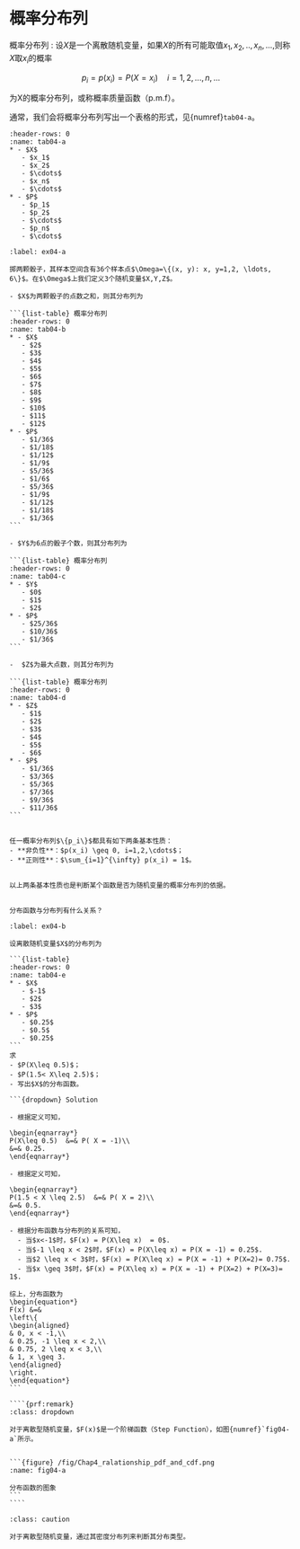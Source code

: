 # 概率分布列

概率分布列
: 设$X$是一个离散随机变量，如果$X$的所有可能取值$x_1,x_2,..,x_n,...,$则称$X$取$x_i$的概率

$$
p_i = p(x_i)=P(X = x_i) \quad i=1,2,...,n,...
$$

为X的概率分布列，或称概率质量函数（p.m.f）。

通常，我们会将概率分布列写出一个表格的形式，见{numref}`tab04-a`。

```{list-table} 概率分布列 
:header-rows: 0
:name: tab04-a
* - $X$
   - $x_1$
   - $x_2$
   - $\cdots$
   - $x_n$
   - $\cdots$
* - $P$
   - $p_1$
   - $p_2$
   - $\cdots$
   - $p_n$
   - $\cdots$
```

````{prf:example}
:label: ex04-a

掷两颗骰子，其样本空间含有36个样本点$\Omega=\{(x, y): x, y=1,2, \ldots, 6\}$。在$\Omega$上我们定义3个随机变量$X,Y,Z$。

- $X$为两颗骰子的点数之和，则其分布列为

```{list-table} 概率分布列 
:header-rows: 0
:name: tab04-b
* - $X$
   - $2$
   - $3$
   - $4$
   - $5$
   - $6$
   - $7$
   - $8$
   - $9$
   - $10$
   - $11$
   - $12$
* - $P$
   - $1/36$
   - $1/18$
   - $1/12$
   - $1/9$
   - $5/36$
   - $1/6$
   - $5/36$
   - $1/9$
   - $1/12$
   - $1/18$
   - $1/36$
```

- $Y$为6点的骰子个数，则其分布列为

```{list-table} 概率分布列 
:header-rows: 0
:name: tab04-c
* - $Y$
   - $0$
   - $1$
   - $2$
* - $P$
   - $25/36$
   - $10/36$
   - $1/36$
```

-  $Z$为最大点数，则其分布列为

```{list-table} 概率分布列 
:header-rows: 0
:name: tab04-d
* - $Z$
   - $1$
   - $2$
   - $3$
   - $4$
   - $5$
   - $6$
* - $P$
   - $1/36$
   - $3/36$
   - $5/36$
   - $7/36$
   - $9/36$
   - $11/36$
```
````

```{prf:theorem}

任一概率分布列$\{p_i\}$都具有如下两条基本性质：
- **非负性**：$p(x_i) \geq 0, i=1,2,\cdots$；
- **正则性**：$\sum_{i=1}^{\infty} p(x_i) = 1$。
```

```{prf:remark}

以上两条基本性质也是判断某个函数是否为随机变量的概率分布列的依据。
```

```{admonition} Question

分布函数与分布列有什么关系？
```

`````{prf:example}
:label: ex04-b

设离散随机变量$X$的分布列为

```{list-table} 
:header-rows: 0
:name: tab04-e
* - $X$
   - $-1$
   - $2$
   - $3$
* - $P$
   - $0.25$
   - $0.5$
   - $0.25$
```
求
- $P(X\leq 0.5)$；
- $P(1.5< X\leq 2.5)$；
- 写出$X$的分布函数。

```{dropdown} Solution

- 根据定义可知，

\begin{eqnarray*}
P(X\leq 0.5)  &=& P( X = -1)\\
&=& 0.25.
\end{eqnarray*}

- 根据定义可知，

\begin{eqnarray*}
P(1.5 < X \leq 2.5)  &=& P( X = 2)\\
&=& 0.5.
\end{eqnarray*}

- 根据分布函数与分布列的关系可知，
  - 当$x<-1$时，$F(x) = P(X\leq x)  = 0$.
  - 当$-1 \leq x < 2$时，$F(x) = P(X\leq x) = P(X = -1) = 0.25$.
  - 当$2 \leq x < 3$时，$F(x) = P(X\leq x) = P(X = -1) + P(X=2)= 0.75$.
  - 当$x \geq 3$时，$F(x) = P(X\leq x) = P(X = -1) + P(X=2) + P(X=3)= 1$.

综上，分布函数为
\begin{equation*}
F(x) &=&
\left\{
\begin{aligned}
& 0, x < -1,\\
& 0.25, -1 \leq x < 2,\\
& 0.75, 2 \leq x < 3,\\
& 1, x \geq 3.
\end{aligned}
\right.
\end{equation*}
```

````{prf:remark}
:class: dropdown

对于离散型随机变量，$F(x)$是一个阶梯函数（Step Function），如图{numref}`fig04-a`所示。


```{figure} /fig/Chap4_ralationship_pdf_and_cdf.png
:name: fig04-a

分布函数的图象
```
````
`````

`````{admonition} Summary
:class: caution

对于离散型随机变量，通过其密度分布列来判断其分布类型。
`````















